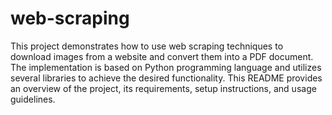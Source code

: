 # web-scraping
This project demonstrates how to use web scraping techniques to download images from a website and convert them into a PDF document. 
The implementation is based on Python programming language and utilizes several libraries to achieve the desired functionality. 
This README provides an overview of the project, its requirements, setup instructions, and usage guidelines.
